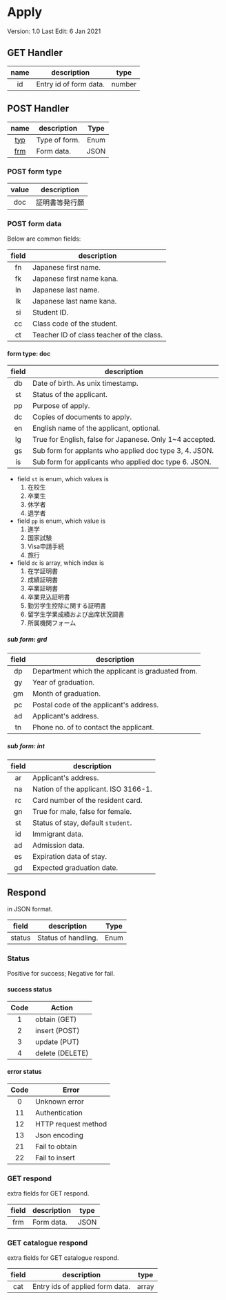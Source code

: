 # Apply

Version: 1.0
Last Edit: 6 Jan 2021

## GET Handler

| name  | description            |  type  |
| :---: | ---------------------- | :----: |
|  id   | Entry id of form data. | number |

## POST Handler

|          name          | description   | Type  |
| :--------------------: | ------------- | :---: |
| [typ](#post-form-type) | Type of form. | Enum  |
| [frm](#post-form-data) | Form data.    | JSON  |

### POST form type

| value | description    |
| :---: | -------------- |
|  doc  | 証明書等発行願 |

### POST form data

Below are common fields:

| field | description                               |
| :---: | ----------------------------------------- |
|  fn   | Japanese first name.                      |
|  fk   | Japanese first name kana.                 |
|  ln   | Japanese last name.                       |
|  lk   | Japanese last name kana.                  |
|  si   | Student ID.                               |
|  cc   | Class code of the student.                |
|  ct   | Teacher ID of class teacher of the class. |

#### form type: doc

| field | description                                              |
| :---: | -------------------------------------------------------- |
|  db   | Date of birth. As unix timestamp.                        |
|  st   | Status of the applicant.                                 |
|  pp   | Purpose of apply.                                        |
|  dc   | Copies of documents to apply.                            |
|  en   | English name of the applicant, optional.                 |
|  lg   | True for English, false for Japanese. Only 1~4 accepted. |
|  gs   | Sub form for applants who applied doc type 3, 4. JSON.   |
|  is   | Sub form for applicants who applied doc type 6. JSON.    |

- field `st` is enum, which values is
    1. 在校生
    2. 卒業生
    3. 休学者
    4. 退学者
- field `pp` is enum, which value is
    1. 進学
    2. 国家試験
    3. Visa申請手続
    4. 旅行
- field `dc` is array, which index is
    1. 在学証明書
    2. 成績証明書
    3. 卒業証明書
    4. 卒業見込証明書
    5. 勤労学生控除に関する証明書
    6. 留学生学業成績および出席状況調書
    7. 所属機関フォーム

##### sub form: grd

| field | description                                       |
| :---: | ------------------------------------------------- |
|  dp   | Department which the applicant is graduated from. |
|  gy   | Year of graduation.                               |
|  gm   | Month of graduation.                              |
|  pc   | Postal code of the applicant's address.           |
|  ad   | Applicant's address.                              |
|  tn   | Phone no. of to contact the applicant.            |

##### sub form: int

| field | description                          |
| :---: | ------------------------------------ |
|  ar   | Applicant's address.                 |
|  na   | Nation of the applicant. ISO 3166-1. |
|  rc   | Card number of the resident card.    |
|  gn   | True for male, false for female.     |
|  st   | Status of stay, default `student`.   |
|  id   | Immigrant data.                      |
|  ad   | Admission data.                      |
|  es   | Expiration data of stay.             |
|  gd   | Expected graduation date.            |

## Respond

in JSON format.

| field  | description         | Type  |
| :----: | ------------------- | :---: |
| status | Status of handling. | Enum  |

### Status

Positive for success; Negative for fail.

#### success status

| Code  | Action          |
| :---: | --------------- |
|   1   | obtain (GET)    |
|   2   | insert (POST)   |
|   3   | update (PUT)    |
|   4   | delete (DELETE) |

#### error status

| Code  | Error               |
| :---: | ------------------- |
|   0   | Unknown error       |
|  11   | Authentication      |
|  12   | HTTP request method |
|  13   | Json encoding       |
|  21   | Fail to obtain      |
|  22   | Fail to insert      |

### GET respond

extra fields for GET respond.

| field | description | type  |
| :---: | ----------- | :---: |
|  frm  | Form data.  | JSON  |

### GET catalogue respond

extra fields for GET catalogue respond.

| field | description                     | type  |
| :---: | ------------------------------- | :---: |
|  cat  | Entry ids of applied form data. | array |
